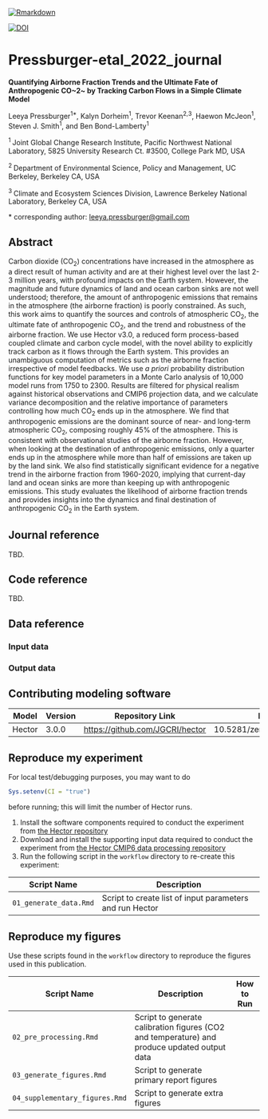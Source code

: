 <!-- badges: start -->
[![Rmarkdown](https://github.com/JGCRI/trackingC/workflows/Rmarkdown/badge.svg)](https://github.com/JGCRI/trackingC/actions)
<!-- badges: end -->

<a href="https://zenodo.org/badge/latestdoi/440213698"><img src="https://zenodo.org/badge/440213698.svg" alt="DOI"></a>

# Pressburger-etal_2022_journal

**Quantifying Airborne Fraction Trends and the Ultimate Fate of Anthropogenic CO~2~ by Tracking Carbon Flows in a Simple Climate Model**

Leeya Pressburger<sup>1\*</sup>, Kalyn Dorheim<sup>1</sup>, Trevor Keenan<sup>2,</sup><sup>3</sup>, Haewon McJeon<sup>1</sup>, Steven J. Smith<sup>1</sup>, and Ben Bond-Lamberty<sup>1</sup>

<sup>1 </sup> Joint Global Change Research Institute, Pacific Northwest National Laboratory, 5825 University Research Ct. #3500, College Park MD, USA

<sup>2 </sup> Department of Environmental Science, Policy and Management, UC Berkeley, Berkeley CA, USA

<sup>3 </sup>Climate and Ecosystem Sciences Division, Lawrence Berkeley National Laboratory, Berkeley CA, USA

\* corresponding author: leeya.pressburger@gmail.com

## Abstract
Carbon dioxide (CO<sub>2</sub>) concentrations have increased in the atmosphere as a direct result of human activity and are at their highest level over the last 2-3 million years, with profound impacts on the Earth system. However, the magnitude and future dynamics of land and ocean carbon sinks are not well understood; therefore, the amount of anthropogenic emissions that remains in the atmosphere (the airborne fraction) is poorly constrained. As such, this work aims to quantify the sources and controls of atmospheric CO<sub>2</sub>, the ultimate fate of anthropogenic CO<sub>2</sub>, and the trend and robustness of the airborne fraction. We use Hector v3.0, a reduced form process-based coupled climate and carbon cycle model, with the novel ability to explicitly track carbon as it flows through the Earth system. This provides an unambiguous computation of metrics such as the airborne fraction irrespective of model feedbacks. We use _a priori_ probability distribution functions for key model parameters in a Monte Carlo analysis of 10,000 model runs from 1750 to 2300. Results are filtered for physical realism against historical observations and CMIP6 projection data, and we calculate variance decomposition and the relative importance of parameters controlling how much CO<sub>2</sub> ends up in the atmosphere. We find that anthropogenic emissions are the dominant source of near- and long-term atmospheric CO<sub>2</sub>, composing roughly 45% of the atmosphere. This is consistent with observational studies of the airborne fraction. However, when looking at the destination of anthropogenic emissions, only a quarter ends up in the atmosphere while more than half of emissions are taken up by the land sink. We also find statistically significant evidence for a negative trend in the airborne fraction from 1960-2020, implying that current-day land and ocean sinks are more than keeping up with anthropogenic emissions. This study evaluates the likelihood of airborne fraction trends and provides insights into the dynamics and final destination of anthropogenic CO<sub>2</sub> in the Earth system.

## Journal reference
TBD.

## Code reference

TBD.

## Data reference

### Input data

### Output data


## Contributing modeling software
| Model | Version | Repository Link | DOI |
|-------|---------|-----------------|-----|
| Hector | 3.0.0 | https://github.com/JGCRI/hector | 10.5281/zenodo.7617326 |


## Reproduce my experiment
For local test/debugging purposes, you may want to do
```r
Sys.setenv(CI = "true")
```
before running; this will limit the number of Hector runs.


1. Install the software components required to conduct the experiment from [the Hector repository](https://github.com/JGCRI/hector)
2. Download and install the supporting input data required to conduct the experiment from [the Hector CMIP6 data processing repository](https://github.com/JGCRI/hector_cmip6data/tree/main/outputs)
3. Run the following script in the `workflow` directory to re-create this experiment:

| Script Name | Description | 
| --- | --- |
| `01_generate_data.Rmd` | Script to create list of input parameters and run Hector |


## Reproduce my figures
Use these scripts found in the `workflow` directory to reproduce the figures used in this publication.

| Script Name | Description | How to Run |
| --- | --- | --- |
| `02_pre_processing.Rmd` | Script to generate calibration figures (CO2 and temperature) and produce updated output data |
| `03_generate_figures.Rmd` | Script to generate primary report figures |
| `04_supplementary_figures.Rmd` | Script to generate extra figures | 

